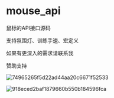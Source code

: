 # mouse_api
鼠标的API接口源码

支持氛围灯、训练手速、宏定义

如果有更深入的需求请联系我

赞助支持

![74965265f5d22ad44aa20c6671f52533](https://github.com/jj163494/mouse_api/assets/26592518/c46b14c0-cb86-4f01-9798-9dae3a5b8228)

![918eced2baf1879660b550b184596fca](https://github.com/jj163494/mouse_api/assets/26592518/6bbe96c5-4451-4cd2-b291-1b8a3c0132a9)
